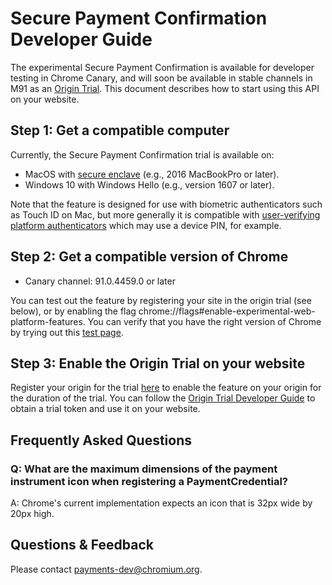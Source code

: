 # Secure Payment Confirmation Developer Guide

The experimental Secure Payment Confirmation is available for developer testing
in Chrome Canary, and will soon be available in stable channels in M91 as an
[Origin Trial](https://github.com/GoogleChrome/OriginTrials). This document
describes how to start using this API on your website.

## Step 1: Get a compatible computer

Currently, the Secure Payment Confirmation trial is available on:
* MacOS with
[secure enclave](https://support.apple.com/en-ca/guide/security/sec59b0b31ff/web)
(e.g., 2016 MacBookPro or later).
* Windows 10 with Windows Hello (e.g., version 1607 or later).

Note that the feature is designed for use with biometric authenticators such as
Touch ID on Mac, but more generally it is compatible with
[user-verifying platform authenticators](https://www.w3.org/TR/webauthn/#user-verifying-platform-authenticator)
which may use a device PIN, for example.

## Step 2: Get a compatible version of Chrome

* Canary channel: 91.0.4459.0 or later

You can test out the feature by registering your site in the origin trial (see
below), or by enabling the flag chrome://flags#enable-experimental-web-platform-features.
You can verify that you have the right version of Chrome by trying out this
[test page](https://rsolomakhin.github.io/pr/spc/).

## Step 3: Enable the Origin Trial on your website

Register your origin for the trial
[here](https://developer.chrome.com/origintrials/#/view_trial/2735936773627576321)
to enable the feature on your origin for the duration of the trial. You can
follow the
[Origin Trial Developer Guide](https://github.com/GoogleChrome/OriginTrials/blob/gh-pages/developer-guide.md)
to obtain a trial token and use it on your website.

## Frequently Asked Questions

### Q: What are the maximum dimensions of the payment instrument icon when registering a PaymentCredential?
A: Chrome's current implementation expects an icon that is 32px wide by 20px high.

## Questions & Feedback

Please contact payments-dev@chromium.org.
